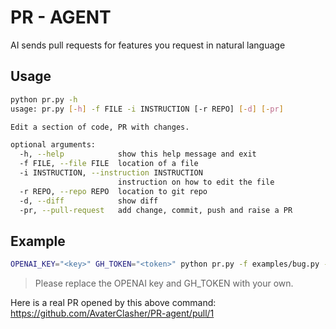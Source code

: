 # PR - AGENT

AI sends pull requests for features you request in natural language

## Usage

```bash
python pr.py -h                                                                                              
usage: pr.py [-h] -f FILE -i INSTRUCTION [-r REPO] [-d] [-pr]

Edit a section of code, PR with changes.

optional arguments:
  -h, --help            show this help message and exit
  -f FILE, --file FILE  location of a file
  -i INSTRUCTION, --instruction INSTRUCTION
                        instruction on how to edit the file
  -r REPO, --repo REPO  location to git repo
  -d, --diff            show diff
  -pr, --pull-request   add change, commit, push and raise a PR
```

## Example

```bash
OPENAI_KEY="<key>" GH_TOKEN="<token>" python pr.py -f examples/bug.py -i "Rewrite the given code and fix any bugs in the program." -d --pr
```

> Please replace the OPENAI key and GH_TOKEN with your own.

Here is a real PR opened by this above command: https://github.com/AvaterClasher/PR-agent/pull/1